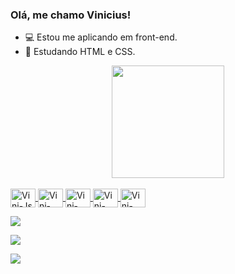### Olá, me chamo Vinicius!

- 💻 Estou me aplicando em front-end.
- 📘 Estudando HTML e CSS.


<div align="center">

  <a href="https://github.com/ViniciusBaessi">
  <img height="180em" src="https://github-readme-stats.vercel.app/api?username=ViniciusBaessi&show_icons=true&theme=dark&include_all_commits=true&count_private=true"/>
  
</div>



<div style="display: inline_block"><br>

<link rel="stylesheet" href="https://cdn.jsdelivr.net/gh/devicons/devicon@v2.15.1/devicon.min.css">

  <img align="center" alt="Vini-Js" height="30" width="40" src="https://raw.githubusercontent.com/devicons/devicon/master/icons/javascript/javascript-plain .svg">

  <!--<img align="center" alt="Vini-Ts" height="30" width="40" src="https://raw.githubusercontent.com/devicons/devicon/master/icons/typescript /typescript-plain.svg">-->

  <img align="center" alt="Vini-React" height="30" width="40" src="https://raw.githubusercontent.com/devicons/devicon/master/icons/react/react-original .svg">

  <img align="center" alt="Vini-HTML" height="30" width="40" src="https://raw.githubusercontent.com/devicons/devicon/master/icons/html5/html5-original .svg">

  <img align="center" alt="Vini-CSS" height="30" width="40" src="https://raw.githubusercontent.com/devicons/devicon/master/icons/css3/css3-original .svg">

  <img align="center" alt="Vini-Angular" height="30" width="40" src="https://cdn.jsdelivr.net/gh/devicons/devicon/icons/adonisjs/adonisjs-original .svg">

  <!-- <img align="center" alt="Vini-Python" height="30" width="40" src="https://raw.githubusercontent.com/devicons/devicon/master/icons/python /python-original.svg">-->

  <!--<img align="center" alt="Vini-Csharp" height="30" width="40" src="https://raw.githubusercontent.com/devicons/devicon/master/icons/csharp /csharp-original.svg">-->
  
  <!--<img align="right" alt="Vini-cartoon" height="150" style="border-radius:50px;" src="link da foto">-->
</div>





<div> 
  <!--<a href="https://www.youtube.com/channel/UC_-uuuZbY0AAt9CViNzvc-Q" target="_blank"><img src="https://img.shields.io/badge/YouTube-FF0000?style=for-the-badge&logo=youtube&logoColor=white" target="_blank"></a>-->


  <a href="https://www.instagram.com/vinicius_baessi/" target="_blank"><img src="https://img.shields.io/badge/-Instagram-%23E4405F?style=for-the-badge&logo=instagram&logoColor=white" target="_blank"></a>



 <!--<a href="https://discord.gg/wagxzStdcR" target="_blank"><img src="https://img.shields.io/badge/Discord-7289DA?style=for-the-badge&logo=discord&logoColor=white" target="_blank"></a>-->


  <a href = "mailto:viniciusbaessi@gmail.com"><img src="https://img.shields.io/badge/Gmail-D14836?style=for-the-badge&logo=gmail&logoColor=white" target="_blank"></a>


  <a href="https://www.linkedin.com/in/vinicius-faria-baessi-dos-santos-195653174/" target="_blank"><img src="https://img.shields.io/badge/-LinkedIn-%230077B5?style=for-the-badge&logo=linkedin&logoColor=white" target="_blank"></a> 
  
</div>